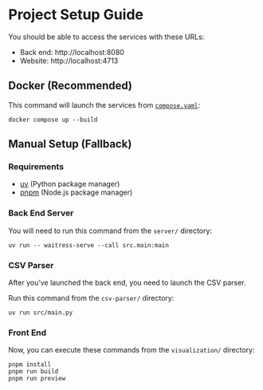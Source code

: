 # Project Setup Guide

You should be able to access the services with these URLs:

- Back end: http://localhost:8080
- Website: http://localhost:4713

## Docker (Recommended)

This command will launch the services from [`compose.yaml`](`/compose.yaml`):

```shell
docker compose up --build
```

## Manual Setup (Fallback)

### Requirements

- [uv](https://github.com/astral-sh/uv) (Python package manager)
- [pnpm](https://github.com/pnpm/pnpm) (Node.js package manager)

### Back End Server

You will need to run this command from the `server/` directory:

```shell
uv run -- waitress-serve --call src.main:main
```

### CSV Parser

After you&CloseCurlyQuote;ve launched the back end, you need to launch the CSV
parser.

Run this command from the `csv-parser/` directory:

```shell
uv run src/main.py
```

### Front End

Now, you can execute these commands from the `visualization/` directory:

```shell
pnpm install
pnpm run build
pnpm run preview
```
